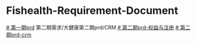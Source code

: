 # Fishealth-Requirement-Document
[# 第一期prd](https://gbkrph.github.io/Fishealth-Requirement-Document//第一期需求/prd/用户端prd)
第二期需求/大健康第二期prd/CRM
[# 第二期prd-权益与注册](https://gbkrph.github.io/Fishealth-Requirement-Document//第二期需求/大健康第二期prd/权益与注册)
[# 第二期prd-crm](https://gbkrph.github.io/Fishealth-Requirement-Document//第二期需求/大健康第二期prd/CRM)
